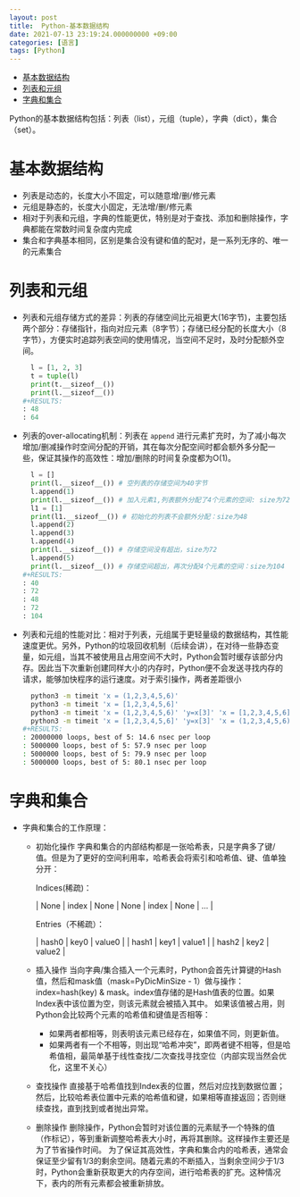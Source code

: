 ```yaml
---
layout: post
title:  Python-基本数据结构
date: 2021-07-13 23:19:24.000000000 +09:00
categories: [语言]
tags: [Python]
---
```

- [基本数据结构](#sec-1)
- [列表和元组](#sec-2)
- [字典和集合](#sec-3)

Python的基本数据结构包括：列表（list），元组（tuple），字典（dict），集合（set）。

# 基本数据结构<a id="sec-1"></a>

-   列表是动态的，长度大小不固定，可以随意增/删/修元素
-   元组是静态的，长度大小固定，无法增/删/修元素
-   相对于列表和元组，字典的性能更优，特别是对于查找、添加和删除操作，字典都能在常数时间复杂度内完成
-   集合和字典基本相同，区别是集合没有键和值的配对，是一系列无序的、唯一的元素集合

# 列表和元组<a id="sec-2"></a>

-   列表和元组存储方式的差异：列表的存储空间比元祖更大(16字节)，主要包括两个部分：存储指针，指向对应元素（8字节）；存储已经分配的长度大小（8字节），方便实时追踪列表空间的使用情况，当空间不足时，及时分配额外空间。
    
    ```python
      l = [1, 2, 3]
      t = tuple(l)
      print(t.__sizeof__())
      print(l.__sizeof__())
    #+RESULTS:
    : 48
    : 64
    ```

-   列表的over-allocating机制：列表在 `append` 进行元素扩充时，为了减小每次增加/删减操作时空间分配的开销，其在每次分配空间时都会额外多分配一些，保证其操作的高效性：增加/删除的时间复杂度都为O(1)。
    
    ```python
      l = []
      print(l.__sizeof__()) # 空列表的存储空间为40字节
      l.append(1)
      print(l.__sizeof__()) # 加入元素1,列表额外分配了4个元素的空间: size为72
      l1 = [1]
      print(l1.__sizeof__()) # 初始化的列表不会额外分配：size为48
      l.append(2)
      l.append(3)
      l.append(4)
      print(l.__sizeof__()) # 存储空间没有超出，size为72
      l.append(5)
      print(l.__sizeof__()) # 存储空间超出，再次分配4个元素的空间：size为104
    #+RESULTS:
    : 40
    : 72
    : 48
    : 72
    : 104
    ```

-   列表和元组的性能对比：相对于列表，元组属于更轻量级的数据结构，其性能速度更优。另外，Python的垃圾回收机制（后续会讲），在对待一些静态变量，如元组，当其不被使用且占用空间不大时，Python会暂时缓存该部分内存。因此当下次重新创建同样大小的内存时，Python便不会发送寻找内存的请求，能够加快程序的运行速度。对于索引操作，两者差距很小
    
    ```sh
      python3 -m timeit 'x = (1,2,3,4,5,6)'
      python3 -m timeit 'x = [1,2,3,4,5,6]'
      python3 -m timeit 'x = (1,2,3,4,5,6)' 'y=x[3]' 'x = [1,2,3,4,5,6]'
      python3 -m timeit 'x = [1,2,3,4,5,6]' 'y=x[3]' 'x = (1,2,3,4,5,6)'
    #+RESULTS:
    : 20000000 loops, best of 5: 14.6 nsec per loop
    : 5000000 loops, best of 5: 57.9 nsec per loop
    : 5000000 loops, best of 5: 79.9 nsec per loop
    : 5000000 loops, best of 5: 80.1 nsec per loop
    ```

# 字典和集合<a id="sec-3"></a>

-   字典和集合的工作原理：
    -   初始化操作 字典和集合的内部结构都是一张哈希表，只是字典多了键/值。但是为了更好的空间利用率，哈希表会将索引和哈希值、键、值单独分开：
        
        Indices(稀疏)：
        
        | None | index | None | None | index | None | &#x2026; |
        
        Entries（不稀疏）：
        
        | hash0 | key0 | value0 |
        | hash1 | key1 | value1 |
        | hash2 | key2 | value2 |
    -   插入操作 当向字典/集合插入一个元素时，Python会首先计算键的Hash值，然后和mask值（mask=PyDicMinSize - 1）做与操作：index=hash(key) & mask。index值存储的是Hash值表的位置。如果Index表中该位置为空，则该元素就会被插入其中。 如果该值被占用，则Python会比较两个元素的哈希值和键值是否相等：
        -   如果两者都相等，则表明该元素已经存在，如果值不同，则更新值。
        -   如果两者有一个不相等，则出现“哈希冲突”，即两者键不相等，但是哈希值相，最简单基于线性查找/二次查找寻找空位（内部实现当然会优化，这里不关心）
    -   查找操作 直接基于哈希值找到Index表的位置，然后对应找到数据位置；然后，比较哈希表位置中元素的哈希值和键，如果相等直接返回；否则继续查找，直到找到或者抛出异常。
    -   删除操作 删除操作，Python会暂时对该位置的元素赋予一个特殊的值（作标记），等到重新调整哈希表大小时，再将其删除。这样操作主要还是为了节省操作时间。 为了保证其高效性，字典和集合内的哈希表，通常会保证至少留有1/3的剩余空间。随着元素的不断插入，当剩余空间少于1/3时，Python会重新获取更大的内存空间，进行哈希表的扩充。这种情况下，表内的所有元素都会被重新排放。
